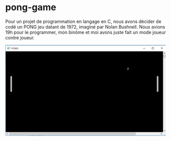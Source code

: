 # pong-game

Pour un projet de programmation en langage en C, nous avons décider de codé un PONG jeu datant de 1972, imaginé par Nolan Bushnell.
Nous avions 19h pour le programmer, mon binôme et moi avons juste fait un mode joueur contre joueur. 



![alt text](Pong_image.PNG)
